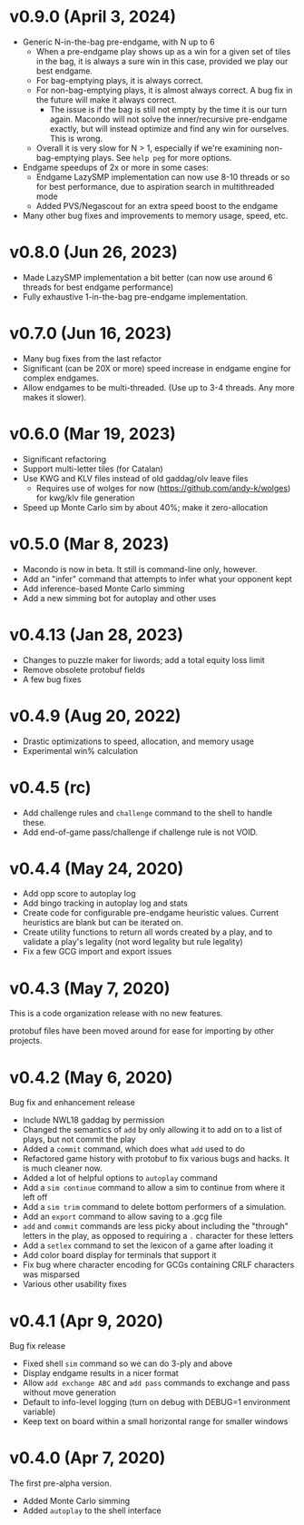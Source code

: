 # v0.9.0 (April 3, 2024)
- Generic N-in-the-bag pre-endgame, with N up to 6
    - When a pre-endgame play shows up as a win for a given set of tiles in the bag, it is always a sure win in this case, provided we play our best endgame.
    - For bag-emptying plays, it is always correct.
    - For non-bag-emptying plays, it is almost always correct. A bug fix in the future will make it always correct.
        - The issue is if the bag is still not empty by the time it is our turn again. Macondo will not solve the inner/recursive pre-endgame exactly, but will instead optimize and find any win for ourselves. This is wrong.
    - Overall it is very slow for N > 1, especially if we're examining non-bag-emptying plays. See `help peg` for more options.
- Endgame speedups of 2x or more in some cases:
    - Endgame LazySMP implementation can now use 8-10 threads or so for best performance, due to aspiration search in multithreaded mode
    - Added PVS/Negascout for an extra speed boost to the endgame
- Many other bug fixes and improvements to memory usage, speed, etc.

# v0.8.0 (Jun 26, 2023)
- Made LazySMP implementation a bit better (can now use around 6 threads for best
endgame performance)
- Fully exhaustive 1-in-the-bag pre-endgame implementation.

# v0.7.0 (Jun 16, 2023)
- Many bug fixes from the last refactor
- Significant (can be 20X or more) speed increase in endgame engine for complex endgames.
- Allow endgames to be multi-threaded. (Use up to 3-4 threads. Any more makes it slower).

# v0.6.0 (Mar 19, 2023)
- Significant refactoring
- Support multi-letter tiles (for Catalan)
- Use KWG and KLV files instead of old gaddag/olv leave files
    - Requires use of wolges for now (https://github.com/andy-k/wolges) for kwg/klv file generation
- Speed up Monte Carlo sim by about 40%; make it zero-allocation

# v0.5.0 (Mar 8, 2023)
- Macondo is now in beta. It still is command-line only, however.
- Add an "infer" command that attempts to infer what your opponent kept
- Add inference-based Monte Carlo simming
- Add a new simming bot for autoplay and other uses

# v0.4.13 (Jan 28, 2023)
- Changes to puzzle maker for liwords; add a total equity loss limit
- Remove obsolete protobuf fields
- A few bug fixes

# v0.4.9 (Aug 20, 2022)

- Drastic optimizations to speed, allocation, and memory usage
- Experimental win% calculation

# v0.4.5 (rc)

- Add challenge rules and `challenge` command to the shell to handle these.
- Add end-of-game pass/challenge if challenge rule is not VOID.

# v0.4.4 (May 24, 2020)

- Add opp score to autoplay log
- Add bingo tracking in autoplay log and stats
- Create code for configurable pre-endgame heuristic values. Current heuristics are blank but can be iterated on.
- Create utility functions to return all words created by a play, and to validate a play's legality (not word legality but rule legality)
- Fix a few GCG import and export issues

# v0.4.3 (May 7, 2020)

This is a code organization release with no new features.

protobuf files have been moved around for ease for importing by other projects.

# v0.4.2 (May 6, 2020)

Bug fix and enhancement release

- Include NWL18 gaddag by permission
- Changed the semantics of `add` by only allowing it to add on to a list of plays, but not commit the play
- Added a `commit` command, which does what `add` used to do
- Refactored game history with protobuf to fix various bugs and hacks. It is much cleaner now.
- Added a lot of helpful options to `autoplay` command
- Add a `sim continue` command to allow a sim to continue from where it left off
- Add a `sim trim` command to delete bottom performers of a simulation.
- Add an `export` command to allow saving to a .gcg file
- `add` and `commit` commands are less picky about including the "through" letters in the play, as opposed to requiring a `.` character for these letters
- Add a `setlex` command to set the lexicon of a game after loading it
- Add color board display for terminals that support it
- Fix bug where character encoding for GCGs containing CRLF characters was misparsed
- Various other usability fixes

# v0.4.1 (Apr 9, 2020)

Bug fix release

- Fixed shell `sim` command so we can do 3-ply and above
- Display endgame results in a nicer format
- Allow `add exchange ABC` and `add pass` commands to exchange and pass
  without move generation
- Default to info-level logging (turn on debug with DEBUG=1 environment variable)
- Keep text on board within a small horizontal range for smaller windows

# v0.4.0 (Apr 7, 2020)

The first pre-alpha version.

- Added Monte Carlo simming
- Added `autoplay` to the shell interface
